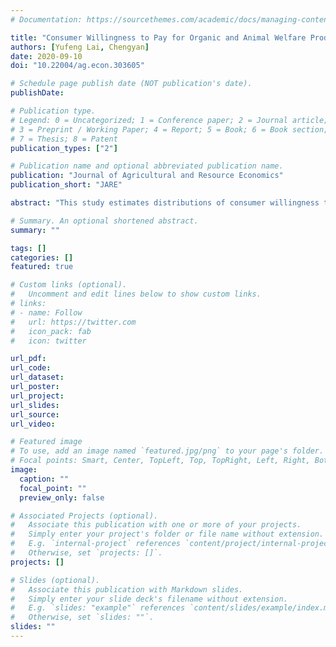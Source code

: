 ```yaml
---
# Documentation: https://sourcethemes.com/academic/docs/managing-content/

title: "Consumer Willingness to Pay for Organic and Animal Welfare Product Attributes: Do Experimental Results Align with Market Data?"
authors: [Yufeng Lai, Chengyan]
date: 2020-09-10
doi: "10.22004/ag.econ.303605"

# Schedule page publish date (NOT publication's date).
publishDate:

# Publication type.
# Legend: 0 = Uncategorized; 1 = Conference paper; 2 = Journal article;
# 3 = Preprint / Working Paper; 4 = Report; 5 = Book; 6 = Book section;
# 7 = Thesis; 8 = Patent
publication_types: ["2"]

# Publication name and optional abbreviated publication name.
publication: "Journal of Agricultural and Resource Economics"
publication_short: "JARE"

abstract: "This study estimates distributions of consumer willingness to pay (WTP) for organic and animal welfare product attributes using the store scanner data and compares the results to existing experiment-based findings. We find that the WTP premium estimated for organic eggs is consistent with experimental results, while estimated WTP premiums for animal welfare attributes are significantly lower than experimental findings. The results suggest the importance of considering biases when estimating the price premium for animal welfare attributes in experiments. In addition, consumers are not always willing to pay premiums for organic products. Our results also show that WTP premiums are heterogeneous across store brands."

# Summary. An optional shortened abstract.
summary: ""

tags: []
categories: []
featured: true

# Custom links (optional).
#   Uncomment and edit lines below to show custom links.
# links:
# - name: Follow
#   url: https://twitter.com
#   icon_pack: fab
#   icon: twitter

url_pdf:
url_code:
url_dataset:
url_poster:
url_project:
url_slides:
url_source:
url_video:

# Featured image
# To use, add an image named `featured.jpg/png` to your page's folder. 
# Focal points: Smart, Center, TopLeft, Top, TopRight, Left, Right, BottomLeft, Bottom, BottomRight.
image:
  caption: ""
  focal_point: ""
  preview_only: false

# Associated Projects (optional).
#   Associate this publication with one or more of your projects.
#   Simply enter your project's folder or file name without extension.
#   E.g. `internal-project` references `content/project/internal-project/index.md`.
#   Otherwise, set `projects: []`.
projects: []

# Slides (optional).
#   Associate this publication with Markdown slides.
#   Simply enter your slide deck's filename without extension.
#   E.g. `slides: "example"` references `content/slides/example/index.md`.
#   Otherwise, set `slides: ""`.
slides: ""
---
```


